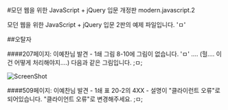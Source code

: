 #모던 웹을 위한 JavaScript + jQuery 입문 개정판
modern.javascript.2

모던 웹을 위한 JavaScript + jQuery 입문 2판의 예제 파일입니다. 'ㅁ'

##오탈자

####207페이지: 이예찬님 발견 - 1쇄
그림 8-10에 그림이 없습니다. 'ㅁ' .... (헐.... 이건 어떻게 처리해야지....)
다음과 같은 그림입니다. ;ㅁ;

![ScreenShot](https://raw.github.com/rintiantta/modern.javascript.2/master/github%20%EC%9D%B4%EB%AF%B8%EC%A7%80/8-10.PNG)
 
####509페이지: 이예찬님 발견 - 1쇄
표 20-2의 4XX - 설명이 "클라이런트 오류"로 되어있습니다. "클라이언트 오류"로 변경해주세요. ;ㅁ;
